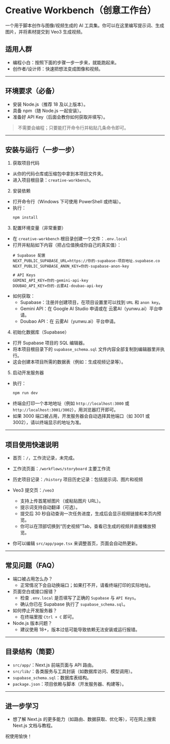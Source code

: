 # Creative Workbench（创意工作台）

一个用于脚本创作与图像/视频生成的 AI 工具集。你可以在这里编写提示词、生成图片，并将素材提交到 Veo3 生成视频。

## 适用人群
- 编程小白：按照下面的步骤一步一步来，就能跑起来。
- 创作者/设计师：快速把想法变成图像和视频。

---

## 环境要求（必备）
- 安装 Node.js（推荐 18 及以上版本）。
- 具备 npm（随 Node.js 一起安装）。
- 准备好 API Key（后面会教你如何获取并填写）。

> 不需要会编程；只要能打开命令行并粘贴几条命令即可。

---

## 安装与运行（一步一步）

1) 获取项目代码
- 从你的代码仓库或压缩包中拿到本项目文件夹。
- 进入项目根目录：`creative-workbench`。

2) 安装依赖
- 打开命令行（Windows 下可使用 PowerShell 或终端）。
- 执行：
  ```bash
  npm install
  ```

3) 配置环境变量（非常重要）
- 在 `creative-workbench` 根目录创建一个文件：`.env.local`
- 打开并粘贴如下内容（把占位值换成你自己的真实值）：
  ```env
  # Supabase 配置
  NEXT_PUBLIC_SUPABASE_URL=https://你的-supabase-项目地址.supabase.co
  NEXT_PUBLIC_SUPABASE_ANON_KEY=你的-supabase-anon-key

  # API Keys
  GEMINI_API_KEY=你的-gemini-api-key
  DOUBAO_API_KEY=你的-云雾AI-doubao-api-key
  ```
- 如何获取：
  - Supabase：注册并创建项目，在项目设置里可以找到 `URL` 和 `anon key`。
  - Gemini API：在 Google AI Studio 申请或在 云雾AI（yunwu.ai）平台申请。
  - Doubao API：在 云雾AI（yunwu.ai）平台申请。

4) 初始化数据库（Supabase）
- 打开 Supabase 项目的 SQL 编辑器。
- 将本项目根目录下的 `supabase_schema.sql` 文件内容全部复制到编辑器里并执行。
- 这会创建本项目所需的数据表（例如：生成视频记录等）。

5) 启动开发服务器
- 执行：
  ```bash
  npm run dev
  ```
- 终端会打印一个本地地址（例如 `http://localhost:3000` 或 `http://localhost:3001/3002`），用浏览器打开即可。
- 如果 3000 端口被占用，开发服务器会自动选择其他端口（如 3001 或 3002），请以终端显示的地址为准。

---

## 项目使用快速说明
- 首页：`/`，工作流记录，未完成。
- 工作流页面：`/workflows/storyboard` 主要工作流
- 历史项目记录：`/history` 项目历史记录：包括提示词、图片和视频
- Veo3 提交页：`/veo3`
  - 支持上传首尾帧图片（或粘贴图片 URL）。
  - 提示词支持自动翻译（可选）。
  - 提交后 30 秒自动查询一次任务进度，生成后会显示视频链接和本页内预览。
  - 你可以在顶部切换到“历史视频”Tab，查看已生成的视频并直接播放预览。

- 你可以编辑 `src/app/page.tsx` 来调整首页，页面会自动热更新。

---

## 常见问题（FAQ）
- 端口被占用怎么办？
  - 正常情况下会自动换端口；如果打不开，请看终端打印的实际地址。
- 页面空白或接口报错？
  - 检查 `.env.local` 是否填写了正确的 `Supabase` 与 `API Keys`。
  - 确认你已在 Supabase 执行了 `supabase_schema.sql`。
- 如何停止开发服务器？
  - 在终端里按 `Ctrl + C` 即可。
- Node.js 版本问题？
  - 建议使用 18+，版本过低可能导致依赖无法安装或运行报错。

---

## 目录结构（简要）
- `src/app/`：Next.js 前端页面与 API 路由。
- `src/lib/`：各类服务与工具封装（如数据库访问、模型调用）。
- `supabase_schema.sql`：数据库表结构。
- `package.json`：项目依赖与脚本（开发服务器、构建等）。

---

## 进一步学习
- 想了解 Next.js 的更多能力（如路由、数据获取、优化等），可在网上搜索 Next.js 文档与教程。

祝使用愉快！
